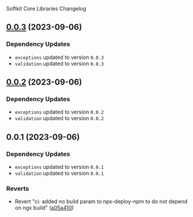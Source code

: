 Softkit Core Libraries Changelog
## [0.0.3](https://github.com/saas-buildkit/saas-buildkit-core/compare/common-types-0.0.2...common-types-0.0.3) (2023-09-06)

### Dependency Updates

* `exceptions` updated to version `0.0.3`
* `validation` updated to version `0.0.3`
## [0.0.2](https://github.com/saas-buildkit/saas-buildkit-core/compare/common-types-0.0.1...common-types-0.0.2) (2023-09-06)

### Dependency Updates

* `exceptions` updated to version `0.0.2`
* `validation` updated to version `0.0.2`
## 0.0.1 (2023-09-06)

### Dependency Updates

* `exceptions` updated to version `0.0.1`
* `validation` updated to version `0.0.1`

### Reverts

* Revert "ci: added no build param to npx-deploy-npm to do not depend on ngx build" ([a05a410](https://github.com/saas-buildkit/saas-buildkit-core/commit/a05a41073965039dd9656840a80144dcd6b4e180))
